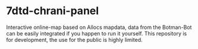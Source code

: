 # 7dtd-chrani-panel
Interactive online-map based on Allocs mapdata, data from the Botman-Bot can be easily integrated if you happen to run it yourself. This repository is for development, the use for the public is highly limited.
